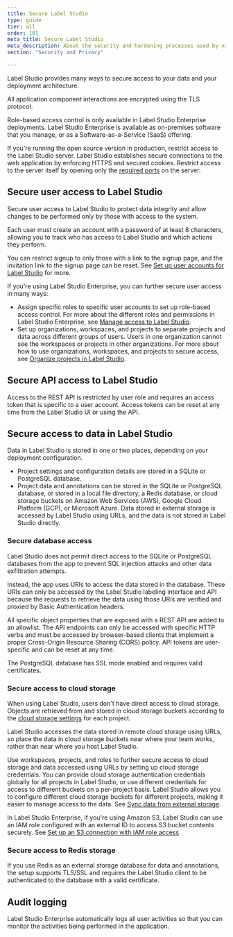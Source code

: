 ```yaml
---
title: Secure Label Studio
type: guide
tier: all
order: 101
meta_title: Secure Label Studio
meta_description: About the security and hardening processes used by various Label Studio editions, and how you can configure a more secure data labeling project.
section: "Security and Privacy"

---
```


Label Studio provides many ways to secure access to your data and your deployment architecture. 

All application component interactions are encrypted using the TLS protocol. 

<div class="enterprise-only">
Role-based access control is only available in Label Studio Enterprise deployments. Label Studio Enterprise is available as on-premises software that you manage, or as a Software-as-a-Service (SaaS) offering.
</div>

<!--If you need to meet strong privacy regulations, legal requirements, or you want to make a custom installation within your infrastructure or any public cloud (AWS, Google, Azure, etc.), Label Studio Enterprise works on-premises. It is a self-contained version (no Internet connection is required) of the Platform, no data will leave your infrastructure. To make the installation the most accessible, we offer a Docker image.-->

If you're running the open source version in production, restrict access to the Label Studio server. Label Studio establishes secure connections to the web application by enforcing HTTPS and secured cookies. Restrict access to the server itself by opening only the [required ports](install.html#Port_requirements) on the server.


## Secure user access to Label Studio

Secure user access to Label Studio to protect data integrity and allow changes to be performed only by those with access to the system. 

Each user must create an account with a password of at least 8 characters, allowing you to track who has access to Label Studio and which actions they perform. 

You can restrict signup to only those with a link to the signup page, and the invitation link to the signup page can be reset. See [Set up user accounts for Label Studio](signup.html) for more. 

<div class="enterprise-only">

If you're using Label Studio Enterprise, you can further secure user access in many ways:
- Assign specific roles to specific user accounts to set up role-based access control. For more about the different roles and permissions in Label Studio Enterprise, see [Manage access to Label Studio](manage_users.html). 
- Set up organizations, workspaces, and projects to separate projects and data across different groups of users. Users in one organization cannot see the workspaces or projects in other organizations. For more about how to use organizations, workspaces, and projects to secure access, see [Organize projects in Label Studio](organize_projects.html).

</div>


## Secure API access to Label Studio

Access to the REST API is restricted by user role and requires an access token that is specific to a user account. Access tokens can be reset at any time from the Label Studio UI or using the API. 

## Secure access to data in Label Studio

Data in Label Studio is stored in one or two places, depending on your deployment configuration.
- Project settings and configuration details are stored in a SQLite or PostgreSQL database. 
- Project data and annotations can be stored in the SQLite or PostgreSQL database, or stored in a local file directory, a Redis database, or cloud storage buckets on Amazon Web Services (AWS), Google Cloud Platform (GCP), or Microsoft Azure. Data stored in external storage is accessed by Label Studio using URLs, and the data is not stored in Label Studio directly.

### Secure database access
Label Studio does not permit direct access to the SQLite or PostgreSQL databases from the app to prevent SQL injection attacks and other data exfiltration attempts. 

Instead, the app uses URIs to access the data stored in the database. These URIs can only be accessed by the Label Studio labeling interface and API because the requests to retrieve the data using those URIs are verified and proxied by Basic Authentication headers.

All specific object properties that are exposed with a REST API are added to an allowlist. The API endpoints can only be accessed with specific HTTP verbs and must be accessed by browser-based clients that implement a proper Cross-Origin Resource Sharing (CORS) policy. API tokens are user-specific and can be reset at any time.

The PostgreSQL database has SSL mode enabled and requires valid certificates.

### Secure access to cloud storage

When using Label Studio, users don't have direct access to cloud storage. Objects are retrieved from and stored in cloud storage buckets according to the [cloud storage settings](storage.html) for each project.

Label Studio accesses the data stored in remote cloud storage using URLs, so place the data in cloud storage buckets near where your team works, rather than near where you host Label Studio.

Use workspaces, projects, and roles to further secure access to cloud storage and data accessed using URLs by setting up cloud storage credentials. You can provide cloud storage authentication credentials globally for all projects in Label Studio, or use different credentials for access to different buckets on a per-project basis. Label Studio allows you to configure different cloud storage buckets for different projects, making it easier to manage access to the data. See [Sync data from external storage](storage.html).

In Label Studio Enterprise, if you're using Amazon S3, Label Studio can use an IAM role configured with an external ID to access S3 bucket contents securely. See [Set up an S3 connection with IAM role access](storage.html#Set-up-an-S3-connection-with-IAM-role-access)


### Secure access to Redis storage
If you use Redis as an external storage database for data and annotations, the setup supports TLS/SSL and requires the Label Studio client to be authenticated to the database with a valid certificate.

## Audit logging

Label Studio Enterprise automatically logs all user activities so that you can monitor the activities being performed in the application.
